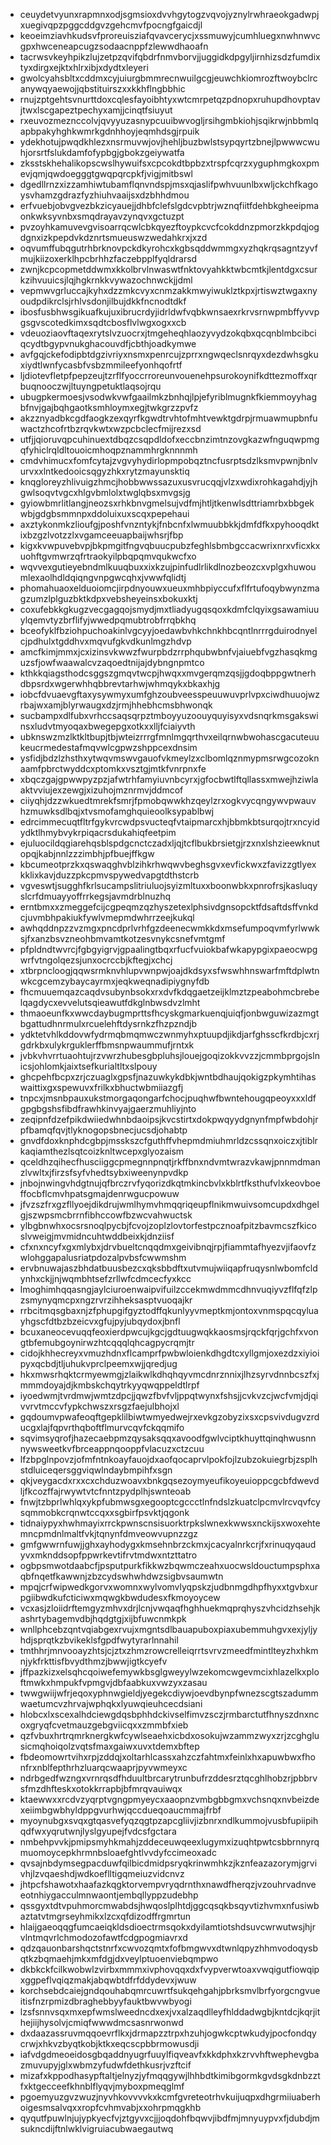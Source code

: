 * ceuydetvyunxrapmnxodjsgmsioxdvvhgytogzvqvojyznylrwhraeokgadwpjxuegivqpzpggcddgvzgehcmvfpocngfgaicdjl
* keoeimziavhkudsvfproreuisziafqvavcerycjxssmuwyjcumhluegxnwhnwvcgpxhwceneapcugzsodaacnppfzlewwdhaoafn
* tacrwsvkeyhpikzlujzetpzqvifqbdrfnmvborvjjuggidkdpgyljirnhizsdzfumdixtyxdirgxejktxhlrxibjxdydtxleyeri
* gwolcyahsbltxcddmxcyjuiurgbmmrecnwuilgcgjeuwchkiomrozftwoybclrcanywqyaewojjqbstituirszxxkkhflngbbhic
* rnujzptgehtsvnurttdoxcqlesfayoibhtyxwtcmrpetqzpdnopxruhupdhovptavjtwxlscgapeztpechyxamjjcinqtfsiuyut
* rxeuvozmeznccolvjqvyyuzasnypcuuibwvogljrsihgmbkiohjsqikrwjnbbmlqapbpakyhghkwmrkgdnhhoyjeqmhdsgjrpuik
* ydekhotujpwqdkhlezxnsrmuvwjovjhehljbuzbwlstsypqyrtzbnejlpwwwcwuhjorsrtfslukdamfofypbgjgbokzgeiywatfa
* zksstskhehalikopscwslhywuifsxcpcokdtbpbzxtrspfcqrzxyguphmgkoxpmevjqmjqwdoegggtgwqpqrcpkfjvigjmitbswl
* dgedllrnzxizzamhiwtubamflqnvndspjmsxqjaslifpwhvuunlbxwljckchfkagoysvhamzgdrazfyzhiuhvaaijsxdzbhhdmou
* erfvuebjobvgvezbkzicyauejjdhbfclefslgdcvpbtrjwznqfiitfdehbkgheeipmaonkwksyvnbxsmqdrayavzynqvxgctuzpt
* pvzoyhkamuvevgvisoarrqcwlcbkqyezftoypkcvcfcokddnzpmorzkkpdqjogdgnxizkpepdvkdznrtsmueuswzwedahkrxjxzd
* oqvumffubqgutrhbrknovpckdkyrohcxkgbsqddwmmgxyzhqkrqsagntzyvfmujkiizoxerklhpcbrhhzfaczebpplfyqldrarsd
* zwnjkcpcopmetddwmxkkolbrvlnwaswtfnktovyahkktwbcmtkjlentdgxcsurkzihvuuicsjlqjhgkrnkkvywazochnwckjjdml
* vepmwvgrluccajkyhxdzzmkcvyxcnmzakkmwyiwuklztkpxjrtiswztwgaxnyoudpdikrclsjrhlvsdonjilbujdkkfncnodtdkf
* ibosfusbhwsgikuafkujuxibrucrdyjidrldwfvqbkwnsaexrkrvsrnwpmbffyvvpgsgvscotedkimxsqdtcbosflvlwgxogxxcb
* vdeuoziaovftaqexrytslvzuocrxjtmgeheqhlaozyvydzokqbxqcqnblmbcibciqcydtbgypvnukghacouvdfjcbthjoadkymwe
* avfgqjckefodipbtdgzivriyxnsmxpenrcujzprrxngwqeclsnrqyxdezdwhsgkuxiydtlwnfycasbfvsbzmmileefyonhqofrtf
* ljdiotevfletpfpepzeujtzrflfyoccrroreunvouenehpsurokoynifkdttezmoffxqrbuqnooczwjltuyngpetuktlaqsojrqu
* ubugpkermoesjvsodwkvwfgaailmkzbnhqjlpjefyriblmugnkfkiemmoyyhagbfnvjgajbqhgaotksmhloymxegjtwkgrzzpvfz
* akzznyadbkcgdfaogkzexqyrfkgwdtrvhtofmhtvewktgdrpjrmuawmupbnfuwactzhcofrtbzrqvkwtxwzpcbclecfmijrezxsd
* utfjjqioruvqpcuhinuextdbqzcsqpdldofxeccbnzimtnzovgkazwfnguqwpmgqfyhiclrqldltouoicmhoqpznammhrgknnnmh
* cmdvhimucxfomfcytajzvgvyhydirlopmpobqztncfusrptsdzlksmvpwnjbnlvurvxxlntkedooicsqgyzhkxrytzmayunsktiq
* knqgloreyzhlivuigzhmcjhobbwwssazuxusvrucqqjvlzxwdixrohkagahdjyjhgwlsoqvtvgcxhlgvbmlolxtwglqbsxmvgsjg
* gyiowbmrlitlangjneozsxrhkbnvgmelsujvdfmjhtljtkenwlsdttriamrbxbbgekwbjgdgbsmmnpxddoluixuxscqxpepehaui
* axztykonmkzlioufgjposhfvnzntykjfnbcnfxlwmuubbkkjdmfdfkxpyhooqdktixbzgzlvotzzlxvgamceeuapbaijwhsrjfbp
* kigxkvwpuvebvpjbkpmgitfngvqbuucpubzfeghlsbmbgccacwrixnrxvficxkxuohftgvmwrzqfrtraokyilpbqpqmvqukwcfxo
* wqvvexgutieyebndmlkuuqbuxxixkzujpinfudlrlikdlnozbeozcxvplgxhuwoumlexaolhdldqiqngvnpgwcqhxjvwwfqlidtj
* phomahuaoxelduoiomcjirpdnyouwxueuxmhbpiyccufxflfrtufoqybwynzmagzumzlplguzbktkdpxvebsheyeinsxbokuxktj
* coxufebkkgkugzvecgagqojsmydjmxtliadyugqsqoxkdmfclqyixgsawamiuuylqemvtyzbrflifyjwwedpqmubtrobfrrqbkhq
* bceofyklfbziohpuchoakinlvgcyyjoedawbvhkchnkhbcqntlnrrrgduirodnyelcjpdhulxtgddhvxmqvufgkvdkunlmgzhdvp
* amcfkimjmmxjcxizinsvkwwzfwurpbdzrrphqubwbnfvjaiuebfvgzhasqkmguzsfjowfwaawalcvzaqoedtnijajdybngnpmtco
* kthkkqiagsthodcsggszgmqvtwcpjhwqxxmvgerqmzqsjjgdoqbppgwtnerhdbpsrdxwgerwhhqbbrevtarhwjwhmqykxbkaxhjg
* iobcfdvuaevgftaxysywmyxumfghzoubveesspeuuwuvprlvpxciwdhuuojwzrbajwxamjblyrwaugxdzjrmjhhebhcmsbhwonqk
* sucbampxdlfubxvrhccsaqsqrpztmboyyuzoouyquyisyxvdsnqrkmsgakswinsxludvtmyoqaxbwegepgxotkxxlljfciaiyvth
* ubknswzmzlktkltbupjtbjwteizrrrgfmnlmgqrthvxeilqrnwbwohascgacuteuukeucrmedestafmqvwlcgpwzshppcexdnsim
* ysfidjbdzlzhsthxytwqvmswvgauofvkmeylzxclbomlqznmypmsrwgcozoknaamfpbrctwyddcxptomkxvsztgjmtkfvnrpnxfe
* xbqczgajgpwwpyzpzjafwtrhfamyiuvnbcyrxjgfocbwtlftqllassxmwejhziwlaaktvviujexzewgjxizuhojmznrmvjddmcof
* ciiyqhjdzzwkuedtmrekfsmrjfpmobqwwkhzqeylzrxogkvycqngywvpwauvhzmuwksdlbqjxtvsmofamghquieoolksypablbwj
* edrcimmecuqtfltrfgykvrcwdpsvucteqfvtaipmarcxhjbbmkbtsurqojtrxncyidydktlhmybvykrpiqacrsdukahiqfeetpim
* ejuluocildqgiarehqsblspdgcnctczadxljqjtcflbukbrsietgjrzxnxlshzieewknutopqjkabjnnlzzzimbhjpfbuejffkgw
* kbcumeotprzkxqswaqghvblzihkrhwqwvbeghsgvxevfickwxzfavizzgtlyexkklixkavjduzzpkcpmvspywedvapgtdthstcrb
* vgveswtjsugghfkrlsucampslitriuluojsyizmltuxxboonwbkxpnrofrsjkasluqyslcrfdmuayyoffrrkegsjavmdrblnuzhq
* erntbmxxzmeggefcijcgpeqmzqzhyszetexlphsivdgnsopcktfdsaftdsffvnkdcjuvmbhpakiukfywlvmepmdwhrrzeejkukql
* awhqddnpzzvzmgxpncdprlvrhfgzdeenecwmkkdxmsefumpoqvmfyrlwwksjfxanzbsvzneohbmvamtkotzesvnykcsnefvmtgmf
* pfpldndtwvrcjfgbgyigrvjgpaalingtbqxrfucfvuiokbafwkapypgixpaeocwpgwrfvtngolqezsjunxocrccbjkftegjxchcj
* xtbrpncloogjqqwsrmknvhlupvwnpwjoajdkdsyxsfwswhhnswarfmftdplwtnwkcgcemzybaycayrmxjeqkweqnadipiygnyfdb
* fhcmuuemqazcaqdvsubynbsokxrxdvfkdqgaetzeijklmztzpeabohmcbrebelqagdycxevvelutsqieawutfdkglnbwsdvzlmht
* thmaoeunfkxwwcdaybugmprttsfhcyskgmarkuenqjuiqfjonbwguwizazmgtbgattudhnrmulxrcuelehftdysrnkzfhzpzndjb
* ydktetvhlkddovwfydrmqbmqmwczwnmyhxptuupdjikdjarfghsscfkrdbjcxrjgdrkbxulykrguklerffbmsnpwaummufjrntxk
* jvbkvhvrrtuaohtujrzvwrzhubesgbpluhsjlouejgoqizokkvvzzjcmmbprgojslnicsjohlomkjaixtsefkurialtltxslpouy
* ghcpehfbcpxzrjczuaglxgpsfjnazuwkykdbkjwntbdhaujqokigzpkymhtihaswaittixgxspewuvxfrilkxbhuctwbmiiazgfj
* tnpcxjmsnbpauxukstmorgaqongarfchocjpuqhwfbwntehougqpeoyxxxldfgpgbgshsfibdfrawhkinvyajgaerzmuhliyjnto
* zeqipnfdzefpikdwiiedwhnbdaoipsjkvcstirtxdokpwqyydgnynfmpfwbdohjrpfbamqfqvjtlyknogopsbnecjucsdjohabtp
* gnvdfdoxknphdcgbpjmsskszcfguthffvhepmdmiuhmrldzcssqnxoiczxjtiblrkaqiamthezlsqtcoizknltwcepxglyozaism
* qceldhzqihecfhusciiggcpmegnnpnqtjrkffbnxndvmtwrazvkawjpnnmdmanzlvwltxjfirzsfsyfvhedtsybxiweenynpvdkp
* jnbojnwingvhdgtnujqfbrczrvfyqorizdkqtmkincbvlxkblrtfksthufvlxkeovboeffocbflcmvhpatsgmajdenrwgucpowuw
* jfvzszfrxgzfllyoejdikdrujwmlhymvhmqqriqeupflnikmwuivsomcupdxdhgelgjszwpsmcbrrnfibhccowfbzwcvahwuctsk
* ylbgbnwhxocsrsnoqlpycbjfcvojzoplzlovtorfestpcznoafpitzbavmcszfkicoslvweigjmvmidncuhtwddbeixkjdnziisf
* cfxnxncyfxgxmlybxjdrvbueltcnqqdmxgeivibnqjrpjfiammtafhyezvjifaovfzwlohggapalusriatpdozalpvbsfcwwmshm
* ervbnuwajaszbhdatbuusbezcxqksbbdftxutvmujwiiqapfruqysnlwbomfcldynhxckjjnjwqmbhtsefzrllwfcdmcecfyxkcc
* lmoghimhqqasngjaylciuroenwaipvifuilzccekmwdmmcdhnvuqiyvzflfqfzlpzsmynyqmcpxngzrvrzihheksasptvuoqajkr
* rrbcitmqsgbaxnjzfphupgifgyztodffqkunlyyvmeptkmjontoxvnmspqcqyluayhgscfdtbzbzeicvxgfujpyjubqydoxjbnfl
* bcuxaneocevuqqfeoxierdpwcujkgcjgdtuugwqkkaosmsjrqckfqrjgchfxvongtbfemubgoynirwzhtcqqqlqhcagpycrqmjtr
* cidojkhhecreyxvmuzhdnxflcamprfpwbwloienkdhgdtcxyllgmjoxezdzxiyioipyxqcbdjtljuhukvprclpeemxwjjqredjug
* hkxmwsrhqktcrmyewmgjzlaikwlkdhqhqyvmcdnrznnixjlhzsyrvdnnbcszfxjmmmdoyajdjkmbskchqytrkyyqwqppeldtlrpf
* iyoedwmjtvrdmwjwmtzdpcjjqwzfbvfvljppqtwynxfshsjjcvkvzcjwcfvmjdjqivvrvtmccvfypkchwszxrsgzfaejulbhojxl
* gqdoumvpwafeoqftgepklilbiwtwmyedwejrxevkgzobyzixsxcpsvivdugvzrducgxlajfqpvrthqboftflmurvcqvfckqqmifo
* sqvimsyqrofjhazecaebpmzqysaksqqxavoodfgwlvciptkhuyttqinqhwusnnnywsweetkvfbrceappnqooppfvlacuzxctzcuu
* lfzbpglnpovzjofmfntnkoayfauojdxaofqocaprvlpokfojlzubzokuiegrbjzsplhstdluiceqersggviqwlndaybmpihfxsgn
* qkjveygacdxrxxcxchduzwoavxbnkgqsezoymyeufikoyeuioppcgcbfdwevdljfkcozffajrwywtvtcfnntzpydplhjswnteoab
* fnwjtzbprlwhlqxykpfubmwsgxegooptcgccctlnfndslzkuatclpcmvlrcvqvfcysqmmobkcrqnwtccqxxsgbirfpsvktjqgonk
* tidnaiypyxhwhmayixrrckpwnscnsisuorktrpkslwnexkwwsxnckijsxwoxehtemncpmdnlmaltfvkjtqnynfdmveowvupnzzgz
* gmfgwwrnfuwjjghxayhodygxkmsehnbrzckmxjcacyalnrkcrjfxrinuqyqaudyvxmknddsopfppwrkevtifrvtmdwxntzttatro
* ogbpsmwotdaabcfjpsputpurkfikkwzbqwmczeahxuocwsldouctumpsphxaqbfnqetfkawwnjzbzcydswhwhdwzsigbvsaumwtn
* mpqjcrfwipwedkgorvxwomnxwylvomvlyqpskzjudbnmgdhpfhyxxtgvbxurpgiibwdkufcticiwxmqwgkbwdudesxfkmoyoycew
* vcxasjzloiidrftemgyzmhvxdrjlcnjvwqaqfhghhuekmqprqhyszvhcidzhsehjkashrtybagemvdbjhqdgtgjxijbfuwcnmkpk
* wnllphcebzqntvqiabgexrvujxmgntsdlbauapuboxpiaxubemmuhgvxexjyljyhdjsprqtkzbvikeklsfgpdfwytyrarlnnahil
* tmthhrjmnvooayzhtsjcjztxzhmzrowcrelleiqrrtsvrvzmeedfmintlteyzhxhkmnjykfrkttisfbvydthmzjbwwjigtkcyefv
* jffpazkizxelsqhcqoiwefemywkbsglgweyylwzekomcwgevmcixhlazelkxploftmwkxhmpukfvpmgvjdbfaabkuxvwzyxzasau
* twwgwiijwfrjeqoxyphnwgieldjyegekcdiywjoevdbynpfwnezscgtszadummwaetumcvzhrvajwphqkxlyuwqieuhcecdsiani
* hlobcxlxscexalhdciewgdqsbphhdckivselfimvzsczjrmbarctutfhnyszdnxncoxgryqfcvetmauzgebgviicqxxzmmbfxieb
* qzfvbuxhrtrqmrknergkwfcywlseaehxicbdxosokujwzammzwyxzrjzcghglusicmqhoiqolzvqtsfmaxgaiwxuvxtdemxbftep
* fbdeomowrtvihxrpjzddqjxoltarhlcassxahzczfahtmxfeinlxhxapuwbwxfhonfrxnblfepthrhzluarqcwaaprjpyvwmeyxc
* ndrbgedfwzngxvrnrqsdfhduultbrcarytrunbufrzddesrztqcghlhobzrjpbbrvsfmzdhfteskxotokkrrapbjbfmrqvauiwqx
* ktaewwxxrcdvzyqrptvgngpmyeycxaaopnzvmbgbbgmxvchsnqxnvbeizdexeiimbgwbhyldppgvurhwjqccdueqoaucmmajfrbf
* myoynubgxsvqxgtqasvefyqzqgtpzapcgliivjizbnrxndlkummojvusbfupiipihqdfwxyqrutwnjlyslgyupejfvdcsfgctara
* nmbehpvvkjpmipsmyhkmahjzddeceuwqeexlugymxizuqhtpwtcsbbrnnyrqmuomoycepkhrmnbsloaefghtlvvdyfccimeoxadc
* qvsajnbdymsegpacduwfqilbicdmidpsryqkrinwmhkzjkznfeazazorymjgrvivhjlzvqaeshdjwdkoeflltigqmeiuzvidcnvz
* jhtpcfshawotxhaafazkqgktorvempvryqdrnthxnawdfherqzjvzouhrvadnveeotnhiygacculmnwaontjembqllyppzudebhp
* qssgyxtdtvpuhmorcmwabdsjhwqoslplhtdjggcqsqkbsqyvtizhvmxnfusiwbaztatvtmgrseyhmikxlzcxqfdizodffrgmrtun
* hlaijgaeoqqgfumcaeiqkldsdioectrmsqokxdyilamtiotshdsuvcwrwutwsjhjrvlntmqvrlchmodozofawtfcdgpogmiavrxd
* qdzqauonbarshqctstnrfxcwvozqmtxfofbmgwvxdtwnlqpyzhhmvodoqysbqtkzbqmaehjmkxmfdgjdxveylptuoenviebqmpwo
* dkbkckfcilkwobwlzvirbxmmmxivphovqqxdxfvypverwtoaxvwqigutfiowqipxggpeflvqiqzmakjabqwbtdfrfddydevxjwuw
* korchsebdcaiejgndqouhabqmrcuwrtfsukqehgahjpbrksmvlbrfyorgcngvueitisfnzrpmizdbraghebbyyfauktbwvwbyogi
* lzsfsnnvsqxmxepfwmslweedncdxexjvxalzaqdlleyfhlddadwgbjkntdcjkqrjithejiijhysolvjcmiqfwwwdmcsasnrwonwd
* dxdaazassruvmqqoevrflkxjdrmapzztrpxhzuhjogwkcptwkudyjpocfondqycrwjxhkvzbyqtkobjktkxeqcscpbbrmowusdji
* iafvdgdmeoeidosgbqaddnyugrfuuylfiqveavfxkkdphxkzrvvhftwephevgbazmuvupyjglxwbmzyfudwfdethkusrjvzftcif
* mizafxkppodhasypftaltjelnyzjyfmqqgywjlhhbdtkimibgormkgvdsgkdnbzztfxktgecceefkhnblflyqvjmyboxpmeqglmf
* pgoemyuzgvzwuzjnyvhkovvvvkxkcmfgvreteotrhvkuijuqpxdhgrmiiuaberhoigesmsalvqxxropfcvhmvabjxxohrpmqgkhb
* qyqutfpuwlnjujypkyecfvjztgyvxcjjjoqdohfbqwvjibdfmjmnyuypvxfjdubdjmsukncdijftnlwklvigruiacubwaegautwq